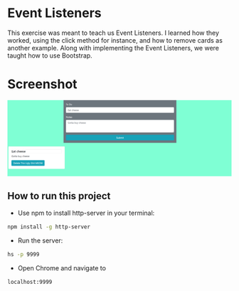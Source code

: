 # Event Listeners

This exercise was meant to teach us Event Listeners. I learned how they worked, using the click method for instance, and how to remove cards as another example. Along with implementing the Event Listeners, we were taught how to use Bootstrap. 

# Screenshot

![main_screenshot](DeleteyCards.png)

## How to run this project

* Use npm to install http-server in your terminal:
```sh
npm install -g http-server
```
* Run the server:
```sh
hs -p 9999
```
* Open Chrome and navigate to 
```
localhost:9999
```

